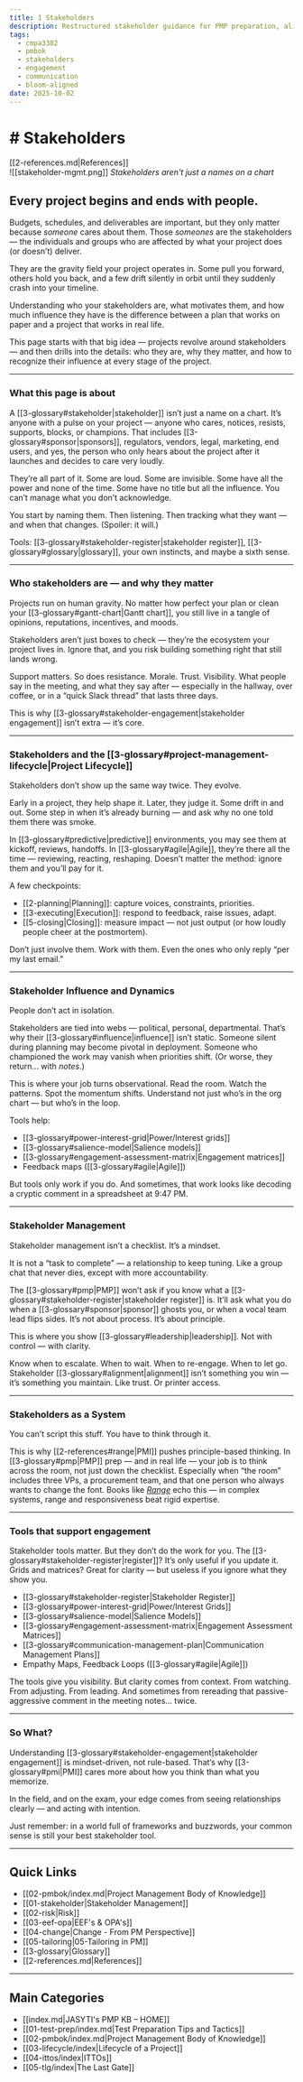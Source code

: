 ```yaml
---
title: 1 Stakeholders
description: Restructured stakeholder guidance for PMP preparation, aligned with Bloom’s levels of learning.
tags:
  - cmpa3302
  - pmbok
  - stakeholders
  - engagement
  - communication
  - bloom-aligned
date: 2025-10-02
---
```


# # Stakeholders
[[2-references.md|References]]  
![[stakeholder-mgmt.png]]
*Stakeholders aren't just a names on a chart*

## Every project begins and ends with people. 
Budgets, schedules, and deliverables are important, but they only matter because *someone* cares about them. Those *someones* are the stakeholders — the individuals and groups who are affected by what your project does (or doesn’t) deliver.  

They are the gravity field your project operates in. Some pull you forward, others hold you back, and a few drift silently in orbit until they suddenly crash into your timeline.  

Understanding who your stakeholders are, what motivates them, and how much influence they have is the difference between a plan that works on paper and a project that works in real life.  

This page starts with that big idea — projects revolve around stakeholders — and then drills into the details: who they are, why they matter, and how to recognize their influence at every stage of the project.  

---
### What this page is about

A [[3-glossary#stakeholder|stakeholder]] isn’t just a name on a chart. It’s anyone with a pulse on your project — anyone who cares, notices, resists, supports, blocks, or champions. That includes [[3-glossary#sponsor|sponsors]], regulators, vendors, legal, marketing, end users, and yes, the person who only hears about the project after it launches and decides to care very loudly.

They’re all part of it. Some are loud. Some are invisible. Some have all the power and none of the time. Some have no title but all the influence. You can’t manage what you don’t acknowledge.

You start by naming them. Then listening. Then tracking what they want — and when that changes. (Spoiler: it will.)

Tools: [[3-glossary#stakeholder-register|stakeholder register]], [[3-glossary#glossary|glossary]], your own instincts, and maybe a sixth sense.

---

### Who stakeholders are — and why they matter

Projects run on human gravity. No matter how perfect your plan or clean your [[3-glossary#gantt-chart|Gantt chart]], you still live in a tangle of opinions, reputations, incentives, and moods.

Stakeholders aren’t just boxes to check — they’re the ecosystem your project lives in. Ignore that, and you risk building something right that still lands wrong.

Support matters. So does resistance. Morale. Trust. Visibility. What people say in the meeting, and what they say after — especially in the hallway, over coffee, or in a “quick Slack thread” that lasts three days.

This is why [[3-glossary#stakeholder-engagement|stakeholder engagement]] isn’t extra — it’s core.

---

### Stakeholders and the [[3-glossary#project-management-lifecycle|Project Lifecycle]]
Stakeholders don’t show up the same way twice. They evolve. 

Early in a project, they help shape it. Later, they judge it. Some drift in and out. Some step in when it’s already burning — and ask why no one told them there was smoke.

In [[3-glossary#predictive|predictive]] environments, you may see them at kickoff, reviews, handoffs. In [[3-glossary#agile|Agile]], they’re there all the time — reviewing, reacting, reshaping. Doesn’t matter the method: ignore them and you’ll pay for it.

A few checkpoints:
- [[2-planning|Planning]]: capture voices, constraints, priorities.
- [[3-executing|Execution]]: respond to feedback, raise issues, adapt.
- [[5-closing|Closing]]: measure impact — not just output (or how loudly people cheer at the postmortem).

Don’t just involve them. Work with them. Even the ones who only reply “per my last email.”

---

### Stakeholder Influence and Dynamics
People don’t act in isolation. 

Stakeholders are tied into webs — political, personal, departmental. That’s why their [[3-glossary#influence|influence]] isn’t static. Someone silent during planning may become pivotal in deployment. Someone who championed the work may vanish when priorities shift. (Or worse, they return... with *notes*.)

This is where your job turns observational. Read the room. Watch the patterns. Spot the momentum shifts. Understand not just who’s in the org chart — but who’s in the loop.

Tools help:
- [[3-glossary#power-interest-grid|Power/Interest grids]]
- [[3-glossary#salience-model|Salience models]]
- [[3-glossary#engagement-assessment-matrix|Engagement matrices]]
- Feedback maps ([[3-glossary#agile|Agile]])

But tools only work if you do. And sometimes, that work looks like decoding a cryptic comment in a spreadsheet at 9:47 PM.

---

### Stakeholder Management 
Stakeholder management isn’t a checklist. It’s a mindset. 

It is not a “task to complete” — a relationship to keep tuning. Like a group chat that never dies, except with more accountability.

The [[3-glossary#pmp|PMP]] won’t ask if you know what a [[3-glossary#stakeholder-register|stakeholder register]] is. It’ll ask what you do when a [[3-glossary#sponsor|sponsor]] ghosts you, or when a vocal team lead flips sides. It’s not about process. It’s about principle.

This is where you show [[3-glossary#leadership|leadership]]. Not with control — with clarity.

Know when to escalate. When to wait. When to re-engage. When to let go. Stakeholder [[3-glossary#alignment|alignment]] isn’t something you win — it’s something you maintain. Like trust. Or printer access.

---

### Stakeholders as a System
You can’t script this stuff. You have to think through it. 

This is why [[2-references#range|PMI]] pushes principle-based thinking.  In [[3-glossary#pmp|PMP]] prep — and in real life — your job is to think across the room, not just down the checklist. Especially when “the room” includes three VPs, a procurement team, and that one person who always wants to change the font.  Books like *[Range](https://www.penguinrandomhouse.com/books/566529/range-by-david-epstein/)* echo this — in complex systems, range and responsiveness beat rigid expertise.

---

### Tools that support engagement

Stakeholder tools matter. But they don’t do the work for you. The [[3-glossary#stakeholder-register|register]]? It’s only useful if you update it. Grids and matrices? Great for clarity — but useless if you ignore what they show you.

- [[3-glossary#stakeholder-register|Stakeholder Register]]
- [[3-glossary#power-interest-grid|Power/Interest Grids]]
- [[3-glossary#salience-model|Salience Models]]
- [[3-glossary#engagement-assessment-matrix|Engagement Assessment Matrices]]
- [[3-glossary#communication-management-plan|Communication Management Plans]]
- Empathy Maps, Feedback Loops ([[3-glossary#agile|Agile]])

The tools give you visibility. But clarity comes from context. From watching. From adjusting. From leading. And sometimes from rereading that passive-aggressive comment in the meeting notes... twice.

---

### So What?

Understanding [[3-glossary#stakeholder-engagement|stakeholder engagement]] is mindset-driven, not rule-based. That’s why [[3-glossary#pmi|PMI]] cares more about how you think than what you memorize.

In the field, and on the exam, your edge comes from seeing relationships clearly — and acting with intention.

Just remember: in a world full of frameworks and buzzwords, your common sense is still your best stakeholder tool.

---

## Quick Links

- [[02-pmbok/index.md|Project Management Body of Knowledge]]
- [[01-stakeholder|Stakeholder Management]]
- [[02-risk|Risk]]
- [[03-eef-opa|EEF's & OPA's]]  
- [[04-change|Change - From PM Perspective]]
- [[05-tailoring|05-Tailoring in PM]]
- [[3-glossary|Glossary]]
- [[2-references.md|References]]

---

## Main Categories

- [[index.md|JASYTI's PMP KB – HOME]]
- [[01-test-prep/index.md|Test Preparation Tips and Tactics]]
- [[02-pmbok/index.md|Project Management Body of Knowledge]] 
- [[03-lifecycle/index|Lifecycle of a Project]]
- [[04-ittos/index|ITTOs]]
- [[05-tlg/index|The Last Gate]]
